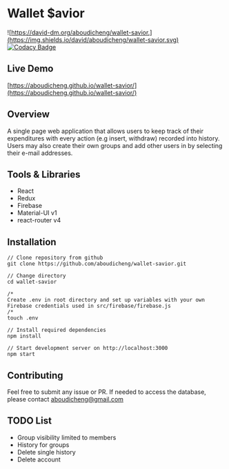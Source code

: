 # Wallet $avior
![https://david-dm.org/aboudicheng/wallet-savior.](https://img.shields.io/david/aboudicheng/wallet-savior.svg)
[![Codacy Badge](https://api.codacy.com/project/badge/Grade/4b35277dafad4f34abddd5161ec6f8e3)](https://www.codacy.com/project/aboudicheng/wallet-savior/dashboard?utm_source=github.com&amp;utm_medium=referral&amp;utm_content=aboudicheng/wallet-savior&amp;utm_campaign=Badge_Grade_Dashboard)
## Live Demo
[https://aboudicheng.github.io/wallet-savior/](https://aboudicheng.github.io/wallet-savior/)

## Overview

A single page web application that allows users to keep track of their expenditures with every action (e.g insert, withdraw) recorded into history. Users may also create their own groups and add other users in by selecting their e-mail addresses.

## Tools & Libraries

* React
* Redux
* Firebase
* Material-UI v1
* react-router v4

## Installation
```
// Clone repository from github
git clone https://github.com/aboudicheng/wallet-savior.git

// Change directory
cd wallet-savior

/*
Create .env in root directory and set up variables with your own
Firebase credentials used in src/firebase/firebase.js
/*
touch .env

// Install required dependencies
npm install

// Start development server on http://localhost:3000
npm start
```

## Contributing
Feel free to submit any issue or PR. If needed to access the database, please contact [aboudicheng@gmail.com](mailto:aboudicheng@gmail.com)

## TODO List

* Group visibility limited to members
* History for groups
* Delete single history
* Delete account
